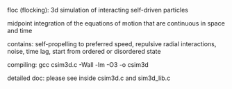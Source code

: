 floc (flocking): 3d simulation of interacting self-driven particles

midpoint integration of the equations of motion that are continuous in space and time

contains: self-propelling to preferred speed, repulsive radial interactions, 
          noise, time lag, start from ordered or disordered state

compiling: gcc csim3d.c -Wall -lm -O3 -o csim3d

detailed doc: please see inside csim3d.c and sim3d_lib.c

